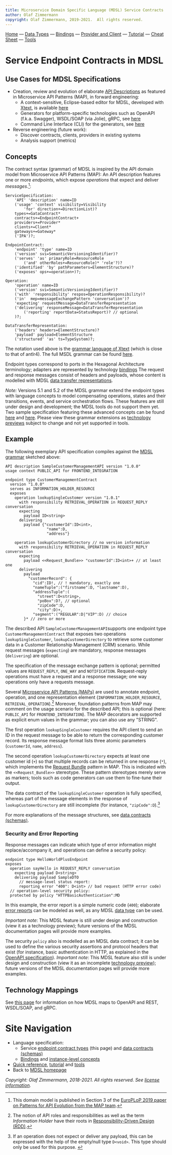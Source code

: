 ```yaml
---
title: Microservice Domain Specific Language (MDSL) Service Contracts
author: Olaf Zimmermann
copyright: Olaf Zimmermann, 2019-2021.  All rights reserved.
---
```


[Home](./index) &mdash; [Data Types](./datacontract) &mdash; [Bindings](./bindings) &mdash; [Provider and Client](./optionalparts) &mdash; [Tutorial](./tutorial) &mdash; [Cheat Sheet](./quickreference) &mdash; [Tools](./tools)

Service Endpoint Contracts in MDSL
==================================


## Use Cases for MDSL Specifications 

* Creation, review and evolution of elaborate [API Descriptions](https://microservice-api-patterns.org/patterns/foundation/APIDescription) as featured in Microservice API Patterns (MAP), in forward engineering:
  * A context-sensitive, Eclipse-based editor for MDSL, developed with [Xtext](https://www.eclipse.org/Xtext/), is available [here](./updates/)
  * Generators for platform-specific technologies such as OpenAPI (f.k.a. Swagger), WSDL/SOAP (via Jolie), gRPC, see [here](./tools/)  <!-- GQL: prototype (not fully tested yet) -->
  * Command Line Interface (CLI) for the generators, see [here](https://github.com/Microservice-API-Patterns/MDSL-Specification/tree/master/dsl-core/io.mdsl.cli) <!-- emerging: Web application -->
* Reverse engineering (future work):
  * Discover contracts, clients, providers in existing systems 
  * Analysis support (metrics)

<!--
Requirements/principles (wouldn't it be nice?): 

* Be quick, be human readable w/o tools
* Abstract from WSDL, OAS, JSON, XSD w/o loosing detail/PIM specifics
-->

## Concepts 
The contract syntax (grammar) of MDSL is inspired by the API domain model from Microservice API Patterns (MAP): An API description features one or more *endpoints*, which expose *operations* that expect and deliver *messages*.[^99]: 

[^99]: This domain model is published in Section 3 of the [EuroPLoP 2019 paper on Patterns for API Evolution from the MAP team](http://eprints.cs.univie.ac.at/6082/1/WADE-EuroPlop2019Paper.pdf).

<!-- TODO V5.3: update with new grammar parts -->

~~~
ServiceSpecification: 
	'API' 'description' name=ID
	('usage' 'context' visibility=Visibility 
	    'for' direction+=DirectionList)?
	types+=GataContract*
	contracts+=EndpointContract+
	providers+=Provider*
	clients+=Client*
	gateways+=Gateway*
	('IPA')?;

EndpointContract:
	'endpoint' 'type' name=ID 
	('version' svi=SemanticVersioningIdentifier)? 
	('serves' 'as' primaryRole=ResourceRole 
	    ('and' otherRoles+=ResourceRole)* 'role'?)? 
	('identified' 'by' pathParameters=ElementStructure)? 
	('exposes' ops+=operation+)?;

Operation:
	'operation' name=ID
	('version' svi=SemanticVersioningIdentifier)?
	('with' 'responsibility' respos=OperationResponsibility)?
	('in'  mep=messageExchangePattern 'conversation')?  
	'expecting' requestMessage=DataTransferRepresentation
	('delivering' responseMessage=DataTransferRepresentation
		('reporting' reportData=StatusReport)? // optional
	)?;

DataTransferRepresentation:
	('headers' headers=ElementStructure)? 
	'payload' payload=ElementStructure
	('structured' 'as' ts=TypeSystem)?;
~~~

The notation used above is the [grammar language of Xtext](https://www.eclipse.org/Xtext/documentation/301_grammarlanguage.html) (which is close to that of antlr4). The full MSDL grammar can be found [here](https://github.com/Microservice-API-Patterns/MDSL-Specification/blob/master/dsl-core/io.mdsl/src/io/mdsl/APIDescription.xtext).

Endpoint types correspond to ports in the Hexagonal Architecture terminology; adapters are represented by technology [bindings](./bindings) <!-- [O] generate hexagon drawing --> The request and response messages consist of headers and payloads, whose content is modelled with MDSL [data transfer representations](./datacontract).

*Note:* Versions 5.1 and 5.2 of the MDSL grammar extend the endpoint types with language concepts to model compensating operations, states and their transitions, events, and service orchestration flows. These features are still under design and development; the MDSL tools do not support them yet. Two sample specification featuring these advanced concepts can be found [here](https://github.com/Microservice-API-Patterns/MDSL-Specification/tree/master/examples/examples-advanced/AdvancedServiceContractConcepts1.mdsl) and [here](https://github.com/Microservice-API-Patterns/MDSL-Specification/tree/master/examples/examples-advanced/AdvancedServiceContractConcepts2.mdsl). Please view these grammar extensions as [technology previews](https://microservice-api-patterns.org/patterns/evolution/ExperimentalPreview) subject to change and not yet supported in tools.

## Example

The following exemplary API specification compiles against the [MDSL grammar](https://github.com/Microservice-API-Patterns/MDSL-Specification/blob/master/dsl-core/io.mdsl/src/io/mdsl/APIDescription.xtext) sketched above: 

<!-- TODO feature new role keyword? update snippet for V5.2 -->

~~~
API description SampleCustomerManagementAPI version "1.0.0"
usage context PUBLIC_API for FRONTEND_INTEGRATION 

endpoint type CustomerManagementContract 
  version "1.0.0" 
  serves as INFORMATION_HOLDER_RESOURCE
  exposes 
  	operation lookupSingleCustomer version "1.0.1"
	  with responsibility RETRIEVAL_OPERATION in REQUEST_REPLY conversation
	  expecting 
		payload ID<string> 
	  delivering  
		payload {"customerId":ID<int>,
		          "name":D,
		          "address"} 
				
  	operation lookupCustomerDirectory // no version information
	  with responsibility RETRIEVAL_OPERATION in REQUEST_REPLY conversation
	  expecting 
		payload <<Request_Bundle>> "customerId":ID<int>+ // at least one
	  delivering
		payload
		  "customerRecord": { 
			"cid":ID!, // ! mandatory, exactly one
			"nameTuple":("firstname":D, "lastname":D), 
			"addressTuple":(
			  "street":D<string>, 
			  "poBox":D?, // optional
			  "zipCode":D, 
			  "city":D)+,
			"segment":("REGULAR":D|"VIP":D) // choice 
		}* // zero or more
~~~

<!-- TODO convert this to OAS/Swagger etc. -->

The described API `SampleCustomerManagementAPI`supports one endpoint type `CustomerManagementContract` that exposes two operations `lookupSingleCustomer`, `lookupCustomerDirectory` to retrieve some customer data in a Customer Relationship Management (CRM) scenario. While request messages (`expecting`) are mandatory, response messages (`delivering`) are optional.

The specification of the message exchange pattern is optional; permitted values are `REQUEST_REPLY`, `ONE_WAY` and `NOTIFICATION`. Request-reply operations must have a request and a response message; one way operations only have a requests message.

Several [Microservice API Patterns (MAPs)](https://microservice-api-patterns.org/) are used to annotate endpoint, operation, and one representation element (`INFORMATION_HOLDER_RESOURCE`, `RETRIEVAL_OPERATION`).[^2] Moreover, foundation patterns from MAP may comment on the usage scenario for the described API; this is optional (here: `PUBLIC_API` for `FRONTEND_INTEGRATION`). The MAP decorators are supported as explicit enum values in the grammar; you can also use any "STRING". <!-- (rationale: CML2MDSL).-->

[^2]: The notion of API roles and responsibilities as well as the term *Information Holder* have their roots in [Responsibility-Driven Design (RDD)](http://www.wirfs-brock.com/Design.html).

The first operation `lookupSingleCustomer` requires the API client to send an ID in the request message to be able to return the corresponding customer record. Its response message format lists three atomic parameters (`customerId`, `name`, `address`). 

The second operation `lookupCustomerDirectory` expects at least one customer id (`+`) so that multiple records can be returned in one response (`*`), which implements the [Request Bundle](https://microservice-api-patterns.org/patterns/quality/dataTransferParsimony/RequestBundle) pattern in MAP. This is indicated with the `<<Request_Bundle>>` stereotype. These pattern stereotypes merely serve as markers; tools such as code generators can use them to fine-tune their output.  

The data contract of the `lookupSingleCustomer` operation is fully specified, whereas part of the message elements in the response of  `lookupCustomerDirectory` are still incomplete (for instance, `"zipCode":D`).[^3]

[^3]: If an operation does not expect or deliver any payload, this can be expressed with the help of the empty/null type `D<void>`. This type should only be used for this purpose. <!-- TODO tbd: it can also be used to model enums -->

For more explanations of the message structures, see [data contracts (schemas)](./datacontract).


### Security and Error Reporting

Response messages can indicate which type of error information might replace/accompany it, and operations can define a security policy: 

~~~
endpoint type HelloWorldPlusEndpoint
exposes 
  operation sayHello in REQUEST_REPLY conversation
    expecting payload D<string>  
    delivering payload SampleDTO
      // message-level status report:
      reporting error "400": D<int> // bad request (HTTP error code) 
  // operation-level security policy:
  protected by policy "HTTPBasicAuthentication":MD
~~~

In this example, the error report is a simple numeric code (`400`); elaborate [error reports](https://microservice-api-patterns.org/patterns/quality/qualityManagementAndGovernance/ErrorReport) can be modeled as well, as any MDSL [data type](./datacontract) can be used. 

<!-- TODO 2020 'analysis' keyword for reporting not featured yet (only 'error') -->

*Important note*: This MDSL feature is still under design and construction (view it as a technology preview); future versions of the MDSL documentation pages will provide more examples.

The security `policy` also is modelled as an MDSL data contract; it can be used to define the various security assertions and protocol headers that exist (for instance, basic authentication in HTTP, as explained in the [OpenAPI specification](https://github.com/OAI/OpenAPI-Specification/blob/master/versions/3.0.1.md#securitySchemeObject)). *Important note*: This MDSL feature also still is under design and construction (view it as an incomplete [technology preview](https://microservice-api-patterns.org/patterns/evolution/ExperimentalPreview)); future versions of the MDSL documentation pages will provide more examples.


## Technology Mappings

See [this page](technology-mappings) for information on how MDSL maps to OpenAPI and REST, WSDL/SOAP, and gRPC.


# Site Navigation

* Language specification: 
    * Service [endpoint contract types](./servicecontract) (this page) and [data contracts (schemas)](./datacontract)
    * [Bindings](./bindings) and [instance-level concepts](./optionalparts)
* [Quick reference](./quickreference), [tutorial](./tutorial) and [tools](./tools)
* Back to [MDSL homepage](./index)

*Copyright: Olaf Zimmermann, 2018-2021. All rights reserved. See [license information](https://github.com/Microservice-API-Patterns/MDSL-Specification/blob/master/LICENSE).*

<!-- *EOF* -->